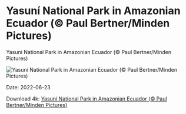 # Yasuní National Park in Amazonian Ecuador (© Paul Bertner/Minden Pictures)

Yasuní National Park in Amazonian Ecuador (© Paul Bertner/Minden Pictures)

![Yasuní National Park in Amazonian Ecuador (© Paul Bertner/Minden Pictures)](https://bing.com/th?id=OHR.AmazonianEcuador_EN-US0278717095_UHD.jpg&w=1024&h=576)

Date: 2022-06-23

Download 4k: [Yasuní National Park in Amazonian Ecuador (© Paul Bertner/Minden Pictures)](https://bing.com/th?id=OHR.AmazonianEcuador_EN-US0278717095_UHD.jpg)

